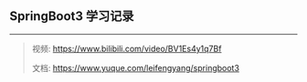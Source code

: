 ## SpringBoot3 学习记录
___

>视频: https://www.bilibili.com/video/BV1Es4y1q7Bf
> 
>文档: https://www.yuque.com/leifengyang/springboot3
